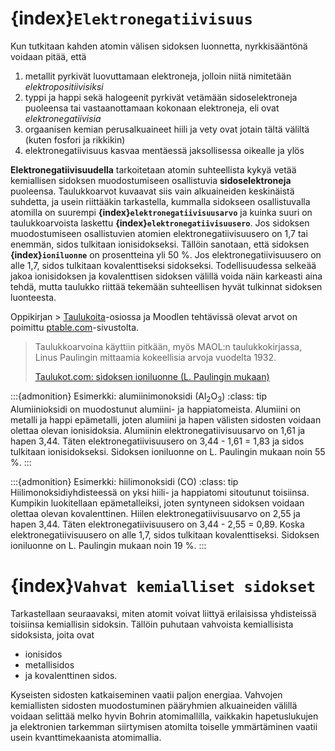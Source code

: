 # {index}`Elektronegatiivisuus`
Kun tutkitaan kahden atomin välisen sidoksen luonnetta, nyrkkisääntönä voidaan pitää, että
1) metallit pyrkivät luovuttamaan elektroneja, jolloin niitä nimitetään *elektropositiivisiksi*
2) typpi ja happi sekä halogeenit pyrkivät vetämään sidoselektroneja puoleensa tai vastaanottamaan kokonaan elektroneja, eli ovat *elektronegatiivisia*
3) orgaanisen kemian perusalkuaineet hiili ja vety ovat jotain tältä väliltä (kuten fosfori ja rikkikin)
4) elektronegatiivisuus kasvaa mentäessä jaksollisessa oikealle ja ylös

**Elektronegatiivisuudella** tarkoitetaan atomin suhteellista kykyä vetää kemiallisen sidoksen muodostumiseen osallistuvia **sidoselektroneja** puoleensa. Taulukkoarvot kuvaavat siis vain alkuaineiden keskinäistä suhdetta, ja usein riittääkin tarkastella, kummalla sidokseen osallistuvalla atomilla on suurempi **{index}`elektronegatiivisuusarvo`** ja kuinka suuri on taulukkoarvoista laskettu **{index}`elektronegatiivisuusero`**. Jos sidoksen muodostumiseen osallistuvien atomien elektronegatiivisuusero on 1,7 tai enemmän, sidos tulkitaan ionisidokseksi. Tällöin sanotaan, että sidoksen **{index}`ioniluonne`** on prosentteina yli 50 %. Jos elektronegatiivisuusero on alle 1,7, sidos tulkitaan kovalenttiseksi sidokseksi.  Todellisuudessa selkeää jakoa ionisidoksen ja kovalenttisen sidoksen välillä voida näin karkeasti aina tehdä, mutta taulukko riittää tekemään suhteellisen hyvät tulkinnat sidoksen luonteesta.

Oppikirjan > <a href="https://luma-lapinamk.github.io/miika-kemia/notebooks/taulukoita.html#elektronegatiivisuusarvoja" target="_blank">Taulukoita</a>-osiossa ja Moodlen tehtävissä olevat arvot on poimittu <a href="https://ptable.com/#Ominaisuudet/Elektronegatiivisuus" target="_blank">ptable.com</a>-sivustolta.

> Taulukkoarvoina käyttiin pitkään, myös MAOL:n taulukkokirjassa, Linus Paulingin mittaamia kokeellisia arvoja vuodelta 1932.
>
> <a href="https://www.taulukot.com/kemia/alkuaineet/#sidoksen_ioniluonne%C2%A0%C2%A0_(l._paulingin_mukaan)" target="_blank">Taulukot.com: sidoksen ioniluonne (L. Paulingin mukaan)</a>

:::{admonition} Esimerkki: alumiinimonoksidi (Al<sub>2</sub>O<sub>3</sub>)
:class: tip
Alumiinioksidi on muodostunut alumiini- ja happiatomeista. Alumiini on metalli ja happi epämetalli, joten alumiini ja hapen välisten sidosten voidaan olettaa olevan ionisidoksia. Alumiinin elektronegatiivisuusarvo on 1,61 ja hapen 3,44. Täten elektronegatiivisuusero on 3,44 - 1,61 = 1,83 ja sidos tulkitaan ionisidokseksi. Sidoksen ioniluonne on L. Paulingin mukaan noin 55 %.
:::

:::{admonition} Esimerkki: hiilimonoksidi (CO)
:class: tip
Hiilimonoksidiyhdisteessä on yksi hiili- ja happiatomi sitoutunut toisiinsa. Kumpikin luokitellaan epämetalleiksi, joten syntyneen sidoksen voidaan olettaa olevan kovalenttinen. Hiilen elektronegatiivisuusarvo on 2,55 ja hapen 3,44. Täten elektronegatiivisuusero on 3,44 - 2,55 = 0,89. Koska elektronegatiivisuusero on alle 1,7, sidos tulkitaan kovalenttiseksi. Sidoksen ioniluonne on L. Paulingin mukaan noin 19 %.
:::

# {index}`Vahvat kemialliset sidokset`

Tarkastellaan seuraavaksi, miten atomit voivat liittyä erilaisissa yhdisteissä toisiinsa kemiallisin sidoksin. Tällöin puhutaan vahvoista kemiallisista sidoksista, joita ovat
- ionisidos
- metallisidos
- ja kovalenttinen sidos.

Kyseisten sidosten katkaiseminen vaatii paljon energiaa. Vahvojen kemiallisten sidosten muodostuminen pääryhmien alkuaineiden välillä voidaan selittää melko hyvin Bohrin atomimallilla, vaikkakin hapetuslukujen ja elektronien tarkemman siirtymisen atomilta toiselle ymmärtäminen vaatii usein kvanttimekaanista atomimallia.